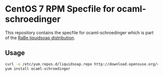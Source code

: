 # CentOS 7 RPM Specfile for ocaml-schroedinger

This repository contains the specfile for ocaml-schroedinger which is part of the [RaBe liquidsoap distribution](https://build.opensuse.org/project/show/home:radiorabe:liquidsoap).

## Usage

```bash
curl -o /etc/yum.repos.d/liquidsoap.repo http://download.opensuse.org/repositories/home:/radiorabe:/liquidsoap/CentOS_7/home:radiorabe:liquidsoap.repo
yum install ocaml-schroedinger
```
